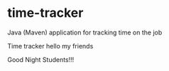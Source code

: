 # time-tracker
Java (Maven) application for tracking time on the job

Time tracker
 hello my friends

Good Night Students!!!
